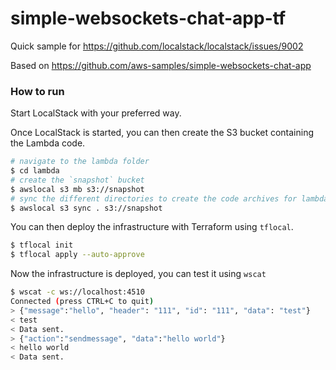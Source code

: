 # simple-websockets-chat-app-tf

Quick sample for https://github.com/localstack/localstack/issues/9002

Based on https://github.com/aws-samples/simple-websockets-chat-app

### How to run

Start LocalStack with your preferred way.


Once LocalStack is started, you can then create the S3 bucket containing the Lambda code.

```bash
# navigate to the lambda folder
$ cd lambda
# create the `snapshot` bucket
$ awslocal s3 mb s3://snapshot
# sync the different directories to create the code archives for lambda as defined in main.tf
$ awslocal s3 sync . s3://snapshot
```

You can then deploy the infrastructure with Terraform using `tflocal`. 

```bash
$ tflocal init
$ tflocal apply --auto-approve
```

Now the infrastructure is deployed, you can test it using `wscat`

```bash
$ wscat -c ws://localhost:4510
Connected (press CTRL+C to quit)
> {"message":"hello", "header": "111", "id": "111", "data": "test"}
< test
< Data sent.
> {"action":"sendmessage", "data":"hello world"}
< hello world
< Data sent.
```
